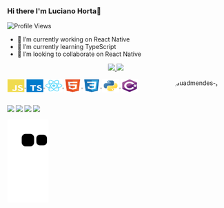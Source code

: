 ### Hi there I'm Luciano Horta👋

<p> <img src="https://komarev.com/ghpvc/?username=auadmendes&color=yellow" alt="Profile Views" /> </p>

- 🔭 I’m currently working on React Native
- 🌱 I’m currently learning TypeScript
- 👯 I’m looking to collaborate on React Native


<div align="center">
  <a href="https://github.com/auadmendes">
  <img height="180em" src="https://github-readme-stats.vercel.app/api?username=auadmendes&show_icons=true&theme=dracula&include_all_commits=true&count_private=true"/>
  <img height="180em" src="https://github-readme-stats.vercel.app/api/top-langs/?username=auadmendes&layout=compact&langs_count=7&theme=dracula"/>
</div>
<div style="display: inline_block"><br>
  <img align="center" alt="Rafa-Js" height="30" width="40" src="https://raw.githubusercontent.com/devicons/devicon/master/icons/javascript/javascript-plain.svg">
  <img align="center" alt="Rafa-Ts" height="30" width="40" src="https://raw.githubusercontent.com/devicons/devicon/master/icons/typescript/typescript-plain.svg">
  <img align="center" alt="auadmendes" height="30" width="40" src="https://raw.githubusercontent.com/devicons/devicon/master/icons/react/react-original.svg">
  <img align="center" alt="auadmendes-HTML" height="30" width="40" src="https://raw.githubusercontent.com/devicons/devicon/master/icons/html5/html5-original.svg">
  <img align="center" alt="auadmendes-CSS" height="30" width="40" src="https://raw.githubusercontent.com/devicons/devicon/master/icons/css3/css3-original.svg">
  <img align="center" alt="auadmendes-Python" height="30" width="40" src="https://raw.githubusercontent.com/devicons/devicon/master/icons/python/python-original.svg">
  <img align="center" alt="auadmendes-Csharp" height="30" width="40" src="https://raw.githubusercontent.com/devicons/devicon/master/icons/csharp/csharp-original.svg">
  <img align="right" alt="auadmendes-pic" height="150" style="border-radius:50px;" src="https://media-exp1.licdn.com/dms/image/C4D03AQH2QWI8Qn67_w/profile-displayphoto-shrink_200_200/0/1649418811504?e=1664409600&v=beta&t=DKBa_P73xaV5EAAqjc-ji_GXgWVhz7-c7B2dCjTvVsM">
</div>
  
  ##
 
<div> 
  
  <a href="https://www.instagram.com/auadmendes/" target="_blank"><img src="https://img.shields.io/badge/-Instagram-%23E4405F?style=for-the-badge&logo=instagram&logoColor=white" target="_blank"></a>
 <a href="https://discord.gg/Lauad#4545" target="_blank"><img src="https://img.shields.io/badge/Discord-7289DA?style=for-the-badge&logo=discord&logoColor=white" target="_blank"></a> 
  <a href = "mailto:luciano.auad@gmail.com"><img src="https://img.shields.io/badge/-Gmail-%23333?style=for-the-badge&logo=gmail&logoColor=white" target="_blank"></a>
  <a href="https://www.linkedin.com/in/luciano-mendes-horta/" target="_blank"><img src="https://img.shields.io/badge/-LinkedIn-%230077B5?style=for-the-badge&logo=linkedin&logoColor=white" target="_blank"></a> 
 
  ![Snake animation](https://github.com/rafaballerini/rafaballerini/blob/output/github-contribution-grid-snake.svg)
 
</div>






<!--
**auadmendes/auadmendes** is a ✨ _special_ ✨ repository because its `README.md` (this file) appears on your GitHub profile.

Here are some ideas to get you started:

- 🔭 I’m currently working on ...
- 🌱 I’m currently learning ...
- 👯 I’m looking to collaborate on ...
- 🤔 I’m looking for help with ...
- 💬 Ask me about ...
- 📫 How to reach me: ...
- 😄 Pronouns: ...
- ⚡ Fun fact: ...
-->
